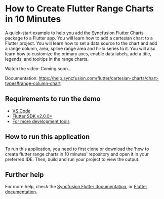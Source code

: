 # How to Create Flutter Range Charts in 10 Minutes

A quick-start example to help you add the Syncfusion Flutter Charts package to a Flutter app. You will learn how to add a cartesian chart to a Flutter project. You will learn how to set a data source to the chart and add a range column, area, spline range area and hi-lo series to it. You will also learn how to customize the primary axes, enable data labels, add a title, legends, and tooltips in the range charts.

Watch the video: Coming soon...

Documentation: https://help.syncfusion.com/flutter/cartesian-charts/chart-types#range-column-chart

## Requirements to run the demo
* [VS Code](https://code.visualstudio.com/download)
* [Flutter SDK v2.0.0+](https://flutter.dev/docs/development/tools/sdk/overview)
* [For more development tools](https://flutter.dev/docs/development/tools/devtools/overview)

## How to run this application
To run this application, you need to first clone or download the ‘how to create flutter range charts in 10 minutes’ repository and open it in your preferred IDE. Then, build and run your project to view the output.

## Further help
For more help, check the [Syncfusion Flutter documentation](https://help.syncfusion.com/flutter/introduction/overview), or
 [Flutter documentation](https://flutter.dev/docs/get-started/install).
